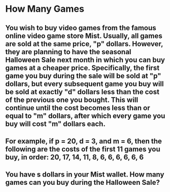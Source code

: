 # How Many Games

## You wish to buy video games from the famous online video game store Mist. Usually, all games are sold at the same price, "p" dollars. However, they are planning to have the seasonal Halloween Sale next month in which you can buy games at a cheaper price. Specifically, the first game you buy during the sale will be sold at "p" dollars, but every subsequent game you buy will be sold at exactly "d" dollars less than the cost of the previous one you bought. This will continue until the cost becomes less than or equal to "m" dollars, after which every game you buy will cost "m" dollars each.

## For example, if p = 20, d = 3, and m = 6, then the following are the costs of the first 11 games you buy, in order:   20, 17, 14, 11, 8, 6, 6, 6, 6, 6, 6

## You have s dollars in your Mist wallet. How many games can you buy during the Halloween Sale?